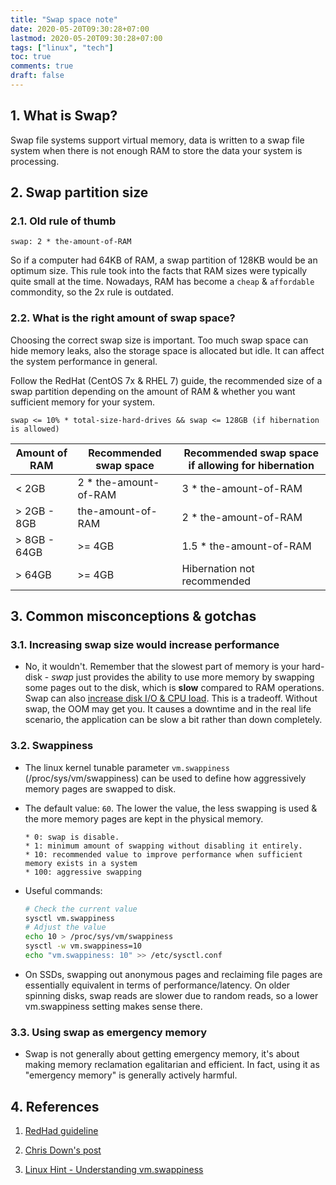 ```yaml
---
title: "Swap space note"
date: 2020-05-20T09:30:28+07:00
lastmod: 2020-05-20T09:30:28+07:00
tags: ["linux", "tech"]
toc: true
comments: true
draft: false
---
```


## 1. What is Swap?

Swap file systems support virtual memory, data is written to a swap file system when there is not enough RAM to store the data your system is processing.

## 2. Swap partition size

### 2.1. Old rule of thumb

```
swap: 2 * the-amount-of-RAM
```

So if a computer had 64KB of RAM, a swap partition of 128KB would be an optimum size. This rule took into the facts that RAM sizes were typically quite small at the time. Nowadays, RAM has become a `cheap` & `affordable` commondity, so the 2x rule is outdated.

### 2.2. What is the right amount of swap space?

Choosing the correct swap size is important. Too much swap space can hide memory leaks, also the storage space is allocated but idle. It can affect the system performance in general.

Follow the RedHat (CentOS 7x & RHEL 7) guide, the recommended size of a swap partition depending on the amount of RAM & whether you want sufficient memory for your system.

```
swap <= 10% * total-size-hard-drives && swap <= 128GB (if hibernation is allowed)
```

| Amount of RAM | Recommended swap space | Recommended swap space if allowing for hibernation |
| ------------- | ---------------------- | -------------------------------------------------- |
| < 2GB         | 2 \* the-amount-of-RAM | 3 \* the-amount-of-RAM                             |
| > 2GB - 8GB   | the-amount-of-RAM      | 2 \* the-amount-of-RAM                             |
| > 8GB - 64GB  | >= 4GB                 | 1.5 \* the-amount-of-RAM                           |
| > 64GB        | >= 4GB                 | Hibernation not recommended                        |

## 3. Common misconceptions & gotchas

### 3.1. Increasing swap size would increase performance

- No, it wouldn't. Remember that the slowest part of memory is your hard-disk - _swap_ just provides the ability to use more memory by swapping some pages out to the disk, which is **slow** compared to RAM operations. Swap can also [increase disk I/O & CPU load](https://askubuntu.com/questions/367881/does-swap-file-usage-increase-disk-i-o-and-cpu-load). This is a tradeoff. Without swap, the OOM may get you. It causes a downtime and in the real life scenario, the application can be slow a bit rather than down completely.

### 3.2. Swappiness

- The linux kernel tunable parameter `vm.swappiness` (/proc/sys/vm/swappiness) can be used to define how aggressively memory pages are swapped to disk.
- The default value: `60`. The lower the value, the less swapping is used & the more memory pages are kept in the physical memory.

  ```
  * 0: swap is disable.
  * 1: minimum amount of swapping without disabling it entirely.
  * 10: recommended value to improve performance when sufficient memory exists in a system
  * 100: aggressive swapping
  ```

- Useful commands:

  ```bash
  # Check the current value
  sysctl vm.swappiness
  # Adjust the value
  echo 10 > /proc/sys/vm/swappiness
  sysctl -w vm.swappiness=10
  echo "vm.swappiness: 10" >> /etc/sysctl.conf
  ```

- On SSDs, swapping out anonymous pages and reclaiming file pages are essentially equivalent in terms of performance/latency. On older spinning disks, swap reads are slower due to random reads, so a lower vm.swappiness setting makes sense there.

### 3.3. Using swap as emergency memory

- Swap is not generally about getting emergency memory, it's about making memory reclamation egalitarian and efficient. In fact, using it as "emergency memory" is generally actively harmful.

## 4. References

1. [RedHad guideline](https://access.redhat.com/documentation/en-us/red_hat_enterprise_linux/7/html/installation_guide/sect-disk-partitioning-setup-x86#sect-recommended-partitioning-scheme-x86)

2. [Chris Down's post](https://chrisdown.name/2018/01/02/in-defence-of-swap.html)

3. [Linux Hint - Understanding vm.swappiness](https://linuxhint.com/understanding_vm_swappiness/)
